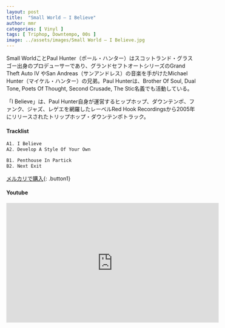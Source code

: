 ```yaml
---
layout: post
title:  "Small World – I Believe"
author: mmr
categories: [ Vinyl ]
tags: [ Triphop, Downtempo, 00s ]
image: ../assets/images/Small World – I Believe.jpg
---
```


Small WorldことPaul Hunter（ポール・ハンター）はスコットランド・グラスゴー出身のプロデューサーであり、グランドセフトオートシリーズのGrand Theft Auto IV やSan Andreas（サンアンドレス）の音楽を手がけたMichael Hunter（マイケル・ハンター）の兄弟。Paul Hunterは、Brother Of Soul, Dual Tone, Poets Of Thought, Second Crusade, The Stic名義でも活動している。

「I Believe」は、Paul Hunter自身が運営するヒップホップ、ダウンテンポ、ファンク、ジャズ、レゲエを網羅したレーベルRed Hook Recordingsから2005年にリリースされたトリップホップ・ダウンテンポトラック。

#### Tracklist
```md
A1. I Believe
A2. Develop A Style Of Your Own

B1. Penthouse In Partick
B2. Next Exit
```

[メルカリで購入](https://jp.mercari.com/item/m42949311386?afid=6142608987){: .button1}

#### Youtube
<iframe width="560" height="315" src="https://www.youtube.com/embed/xNtIFfD8KZE?si=GfjAWS0eJFYMSgz7" title="YouTube video player" frameborder="0" allow="accelerometer; autoplay; clipboard-write; encrypted-media; gyroscope; picture-in-picture; web-share" referrerpolicy="strict-origin-when-cross-origin" allowfullscreen></iframe>